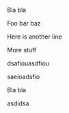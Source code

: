 Bla bla

Foo bar baz

Here is another line

More stuff

dsafiouasdfiou

saeioadsfio

Bla bla

asdidsa

